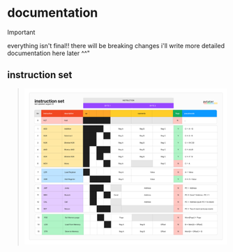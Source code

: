# documentation
> [!IMPORTANT]
> everything isn't final!! there will be breaking changes
> i'll write more detailed documentation here later ^^"

## instruction set
> ![putater instruction set](/public/assets/instruction.png)
